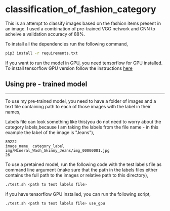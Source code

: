 # classification_of_fashion_category
This is an attempt to classify images based on the fashion items present
in an image. I used a combination of pre-trained VGG network and CNN to acheive 
a validation accuracy of 88%.

To install all the dependencies run the following command,
```bash
pip3 install -r requirements.txt
```

If you want to run the model in GPU, you need tensorflow for GPU installed.
To install tensorflow GPU version follow the instructions [here](https://www.tensorflow.org/install/install_linux)

## Using pre - trained model

---

To use my pre-trained model, you need to have a folder of images and a text file containing
path to each of those images with the label in their names,

Labels file can look something like this(you do not need to worry about the category labels,because I am taking the labels from 
the file name - in this example the label of the image is "Jeans"),
```
89222
image_name  category_label
img/Mineral_Wash_Skinny_Jeans/img_00000001.jpg                         26
```
To use a pretained model, run the following code with the test labels file as command
line argument (make sure that the path in the labels files either contains the full path to the images
or relative path to this directory),
```bash
./test.sh <path to test labels file>
``` 
if you have tensorflow GPU installed, you can run the following script,
```bash
./test.sh <path to test labels file> use_gpu
```



